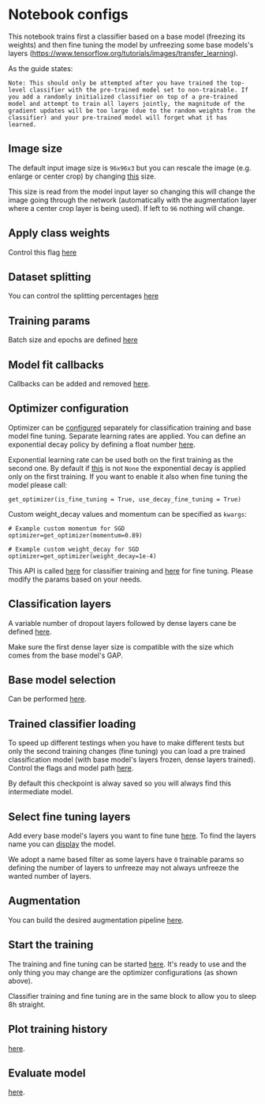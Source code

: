 # Notebook configs

This notebook trains first a classifier based on a base model (freezing its weights) and then fine tuning the model by unfreezing some base models's layers (https://www.tensorflow.org/tutorials/images/transfer_learning).

As the guide states:
```
Note: This should only be attempted after you have trained the top-level classifier with the pre-trained model set to non-trainable. If you add a randomly initialized classifier on top of a pre-trained model and attempt to train all layers jointly, the magnitude of the gradient updates will be too large (due to the random weights from the classifier) and your pre-trained model will forget what it has learned.
```

## Image size
The default input image size is `96x96x3` but you can rescale the image (e.g. enlarge or center crop) by changing [this](https://vscode.dev/github/mattteochen/polimi-anndl/blob/main/h1/main.ipynb#C7:L2) size.

This size is read from the model input layer so changing this will change the image going through the network (automatically with the augmentation layer where a center crop layer is being used). If left to `96` nothing will change.

## Apply class weights
Control this flag [here](https://vscode.dev/github/mattteochen/polimi-anndl/blob/main/h1/main.ipynb#C5:L2)

## Dataset splitting
You can control the splitting percentages [here](https://vscode.dev/github/mattteochen/polimi-anndl/blob/main/h1/main.ipynb#C9:L2)

## Training params
Batch size and epochs are defined [here](https://vscode.dev/github/mattteochen/polimi-anndl/blob/main/h1/main.ipynb#C16:L2)

## Model fit callbacks
Callbacks can be added and removed [here](https://vscode.dev/github/mattteochen/polimi-anndl/blob/main/h1/main.ipynb#C20:L2).

## Optimizer configuration
Optimizer can be [configured](https://vscode.dev/github/mattteochen/polimi-anndl/blob/main/h1/main.ipynb#C17:L1) separately for classification training and base model fine tuning. Separate learning rates are applied.
You can define an exponential decay policy by defining a float number [here](https://vscode.dev/github/mattteochen/polimi-anndl/blob/main/h1/main.ipynb#C17:L12).

Exponential learning rate can be used both on the first training as the second one. By default if [this](https://vscode.dev/github/mattteochen/polimi-anndl/blob/main/h1/main.ipynb#C17:L12) is not `None` the exponential decay is applied only on the first training.
If you want to enable it also when fine tuning the model please call:
```
get_optimizer(is_fine_tuning = True, use_decay_fine_tuning = True)
```

Custom weight_decay values and momentum can be specified as `kwargs`:
```
# Example custom momentum for SGD
optimizer=get_optimizer(momentum=0.89)

# Example custom weight_decay for SGD
optimizer=get_optimizer(weight_decay=1e-4)
```

This API is called [here](https://vscode.dev/github/mattteochen/polimi-anndl/blob/main/h1/main.ipynb#C30:L10) for classifier training and [here](https://vscode.dev/github/mattteochen/polimi-anndl/blob/main/h1/main.ipynb#C30:L29) for fine tuning. Please modify the params based on your needs.

## Classification layers
A variable number of dropout layers followed by dense layers cane be defined [here](https://vscode.dev/github/mattteochen/polimi-anndl/blob/main/h1/main.ipynb#C18:L3).

Make sure the first dense layer size is compatible with the size which comes from the base model's GAP.

## Base model selection
Can be performed [here](https://vscode.dev/github/mattteochen/polimi-anndl/blob/main/h1/main.ipynb#C20:L10).

## Trained classifier loading
To speed up different testings when you have to make different tests but only the second training changes (fine tuning) you can load a pre trained classification model (with base model's layers frozen, dense layers trained).
Control the flags and model path [here](https://vscode.dev/github/mattteochen/polimi-anndl/blob/main/h1/main.ipynb#C21:L2).

By default this checkpoint is alway saved so you will always find this intermediate model.

## Select fine tuning layers
Add every base model's layers you want to fine tune [here](https://vscode.dev/github/mattteochen/polimi-anndl/blob/main/h1/main.ipynb#C22:L2). To find the layers name you can [display](https://vscode.dev/github/mattteochen/polimi-anndl/blob/main/h1/main.ipynb#C29:L1) the model.

We adopt a name based filter as some layers have `0` trainable params so defining the number of layers to unfreeze may not always unfreeze the wanted number of layers.

## Augmentation
You can build the desired augmentation pipeline [here](https://vscode.dev/github/mattteochen/polimi-anndl/blob/main/h1/main.ipynb#C24:L2).

## Start the training
The training and fine tuning can be started [here](https://vscode.dev/github/mattteochen/polimi-anndl/blob/main/h1/main.ipynb#C30:L1). It's ready to use and the only thing you may change are the optimizer configurations (as shown above).

Classifier training and fine tuning are in the same block to allow you to sleep 8h straight.

## Plot training history
[here](https://vscode.dev/github/mattteochen/polimi-anndl/blob/main/h1/main.ipynb#C31:L23).

## Evaluate model
[here](https://vscode.dev/github/mattteochen/polimi-anndl/blob/main/h1/main.ipynb#C35:L1).